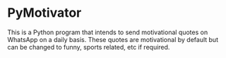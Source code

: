 # PyMotivator
This is a Python program that intends to send motivational quotes on WhatsApp on a daily basis. These quotes are motivational by default but can be changed to funny, sports related, etc if required.
